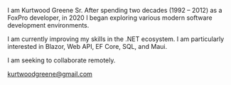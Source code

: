 I am Kurtwood Greene Sr. After spending two decades (1992 – 2012) as a FoxPro developer, in 2020 I began exploring various modern software development environments.

I am currently improving my skills in the .NET ecosystem. I am particularly interested in Blazor, Web API, EF Core, SQL, and Maui.

I am seeking to collaborate remotely.

kurtwoodgreene@gmail.com
